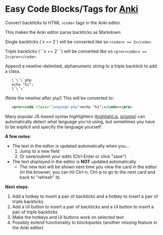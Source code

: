 # Easy Code Blocks/Tags for [Anki](https://apps.ankiweb.net/)

Convert backticks to HTML `<code>` tags in the Anki editor.

This makes the Anki editor parse backticks as Markdown.

Single backticks (\`x == 2\`) will be converted like so `<code>x == 2</code>`.

Triple backticks (\`\`\`x == 2\`\`\`) will be converted like so `<pre><code>x == 2</pre></code>`.

Append a newline-delimited, alphanumeric string to a triple backtick to add a class.

```
   \`\`\`php
   echo "hi";
   \`\`\`
```

(Note the newline after `php`!) This will be converted to:

```xml
   <pre><code class="language-php">echo "hi";</code></pre>
```

Many popular JS-based syntax highlighters ([highlight.js](https://highlightjs.org/), [prismjs](https://prismjs.com/)) can automatically detect what language you're using, but sometimes you have to be explicit and specify the language yourself.

**A few notes**:

- The text in the editor is updated automatically when you...
  1. Jump to a new field
  2. Or save/submit your edits (Ctrl-Enter or click "save")
- The text _displayed_ in the editor is **NOT** updated automatically
  - The new text will be shown next time you view the card in the editor (in the browser, you can hit Ctrl-n, Ctrl-p to go to the next card and back to "refresh" it). 

**Next steps**:

1. Add a hotkey to insert a pair of backticks and a hotkey to insert a pair of triple backticks
2. Add a UI button to insert a pair of backticks and a UI button to insert a pair of triple backticks
3. Make the hotkeys and UI buttons work on selected text
4. Possibly extend functionality to blockquotes (another missing feature in the Anki editor)